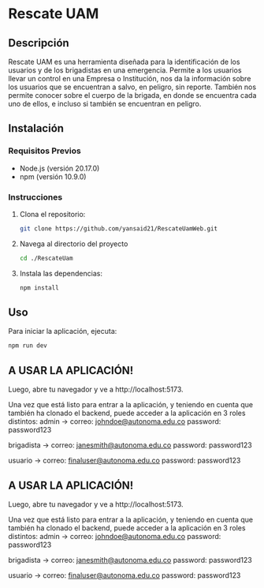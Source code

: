 
 # Rescate UAM

## Descripción
Rescate UAM es una herramienta diseñada para la identificación de los usuarios y de los brigadistas en una emergencia. Permite a los usuarios llevar un control en una Empresa o Institución, nos da la información sobre los usuarios que se encuentran a salvo, en peligro, sin reporte. También nos permite conocer sobre el cuerpo de la brigada, en donde se encuentra cada uno de ellos, e incluso si también se encuentran en peligro.

## Instalación

### Requisitos Previos
- Node.js (versión 20.17.0)
- npm (versión 10.9.0)

### Instrucciones
1. Clona el repositorio:
   ```bash
   git clone https://github.com/yansaid21/RescateUamWeb.git

2. Navega al directorio del proyecto
   ```bash
   cd ./RescateUam
3. Instala las dependencias:
   ```bash
   npm install 
## Uso
Para iniciar la aplicación, ejecuta:
   ```bash
   npm run dev
 ```

## A USAR LA APLICACIÓN!
Luego, abre tu navegador y ve a http://localhost:5173.

Una vez que está listo para entrar a la aplicación, y teniendo en cuenta que también ha clonado el backend, puede acceder a la aplicación en 3 roles distintos:
 admin ->
 correo: johndoe@autonoma.edu.co
 password: password123
 
 brigadista ->
 correo: janesmith@autonoma.edu.co
 password: password123

 usuario ->
 correo: finaluser@autonoma.edu.co
 password: password123


## A USAR LA APLICACIÓN!
Luego, abre tu navegador y ve a http://localhost:5173.

Una vez que está listo para entrar a la aplicación, y teniendo en cuenta que también ha clonado el backend, puede acceder a la aplicación en 3 roles distintos:
 admin ->
 correo: johndoe@autonoma.edu.co
 password: password123
 
 brigadista ->
 correo: janesmith@autonoma.edu.co
 password: password123

 usuario ->
 correo: finaluser@autonoma.edu.co
 password: password123

